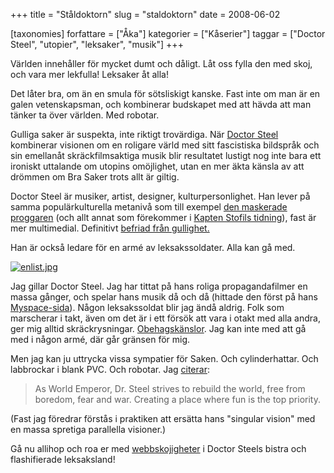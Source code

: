 +++
title = "Ståldoktorn"
slug = "staldoktorn"
date = 2008-06-02

[taxonomies]
forfattare = ["Åka"]
kategorier = ["Kåserier"]
taggar = ["Doctor Steel", "utopier", "leksaker", "musik"]
+++

Världen innehåller för mycket dumt och dåligt. Låt oss fylla den med skoj, och vara mer lekfulla! Leksaker åt alla!

Det låter bra, om än en smula för sötsliskigt kanske. Fast inte om man är en galen vetenskapsman, och kombinerar budskapet med att hävda att man tänker ta över världen. Med robotar.

Gulliga saker är suspekta, inte riktigt trovärdiga. När <a href="http://www.doctorsteel.com">Doctor Steel</a> kombinerar visionen om en roligare värld med sitt fascistiska bildspråk och sin emellanåt skräckfilmsaktiga musik blir resultatet lustigt nog inte bara ett ironiskt uttalande om utopins omöjlighet, utan en mer äkta känsla av att drömmen om Bra Saker trots allt är giltig.

Doctor Steel är musiker, artist, designer, kulturpersonlighet. Han lever på samma populärkulturella metanivå som till exempel <a href="http://sv.wikipedia.org/wiki/Den_Maskerade_Proggaren">den maskerade proggaren</a> (och allt annat som förekommer i <a href="http://www.kaptenstofil.net/">Kapten Stofils tidning</a>), fast är mer multimedial. Definitivt <a href="http://www.youtube.com/watch?v=QBrQ9Hkd6h0">befriad från gullighet.</a>

Han är också ledare för en armé av leksakssoldater. Alla kan gå med.

<a href="__FIXME__/staldoktorn/194/" rel="attachment wp-att-194" title="enlist.jpg"><img src="__FIXME__/wp-content/uploads/2008/06/enlist.jpg" alt="enlist.jpg" /></a>

Jag gillar Doctor Steel. Jag har tittat på hans roliga propagandafilmer en massa gånger, och spelar hans musik då och då (hittade den först på hans <a href="http://www.myspace.com/drsteel">Myspace-sida</a>). Någon leksakssoldat blir jag ändå aldrig. Folk som marscherar i takt, även om det är i ett försök att vara i otakt med alla andra, ger mig alltid skräckrysningar. <a href="http://www.thewave.tk/">Obehagskänslor</a>. Jag kan inte med att gå med i någon armé, där går gränsen för mig.

Men jag kan ju uttrycka vissa sympatier för Saken. Och cylinderhattar. Och labbrockar i blank PVC. Och robotar. Jag <a href="http://worlddominationtoys.com/drsteel/about/emperor.htm">citerar</a>:
<blockquote>As World Emperor, Dr. Steel strives to rebuild the world, free from boredom, fear and war. Creating a place where fun is the top priority.</blockquote>
(Fast jag föredrar förstås i praktiken att ersätta hans "singular vision" med en massa spretiga parallella visioner.)

Gå nu allihop och roa er med <a href="http://worlddominationtoys.com/drsteel/enter.html">webbskojigheter</a> i Doctor Steels bistra och flashifierade leksaksland!
